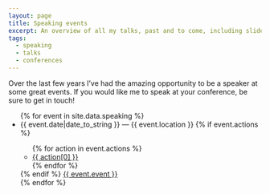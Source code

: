 ```yaml
---
layout: page
title: Speaking events
excerpt: An overview of all my talks, past and to come, including slides and videos.
tags:
  - speaking
  - talks
  - conferences
---
```


Over the last few years I’ve had the amazing opportunity to be a speaker at some great events. If you would like me to speak at your conference, be sure to get in touch!

<ul class="list">
{% for event in site.data.speaking %}
  <li class="list__item">
    <div class="list__item-inner">
      <span class="list__secondary-content">{{ event.date|date_to_string }} — {{ event.location }}
      {% if event.actions %}
      <ul class="dotted-list">
      {% for action in event.actions %}
        <li>
          <a target="_blank" rel="noopener noreferrer" href="{{ action[1] }}">{{ action[0] }}</a>
        </li>
      {% endfor %}
      </ul>
      {% endif %}
      </span>
      <a href="{{ event.link }}" class="list__primary-content" target="_blank" rel="noopener noreferrer">{{ event.event }}</a>
    </div>
  </li>
{% endfor %}
</ul>
